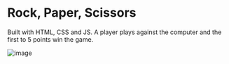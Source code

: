 # Rock, Paper, Scissors

Built with HTML, CSS and JS. A player plays against the computer and the first to 5 points win the game.

![image](https://user-images.githubusercontent.com/78992816/160643258-261b49a1-93cb-4826-96d8-1f678ebbf096.png)
